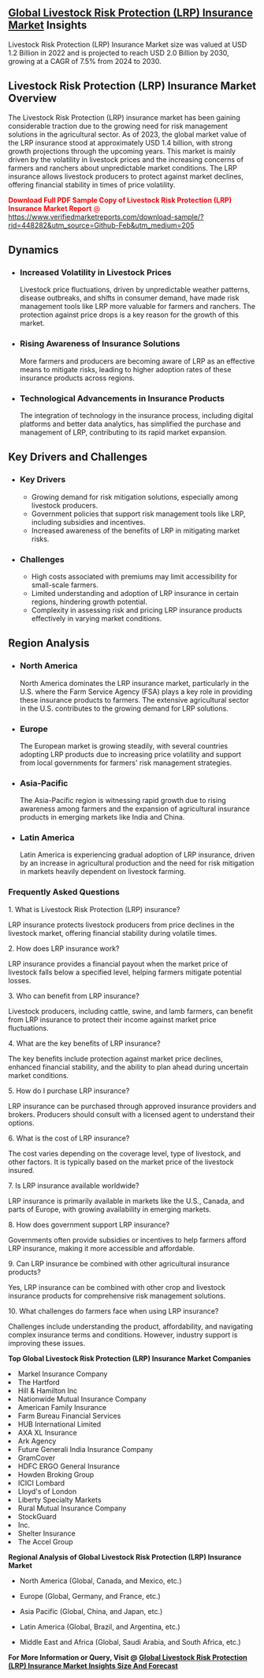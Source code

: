 <h2><a href="https://www.verifiedmarketreports.com/download-sample/?rid=448282&amp;utm_source=Github&amp;utm_medium=205" target="_blank">Global Livestock Risk Protection (LRP) Insurance Market</a> Insights</h2><p>Livestock Risk Protection (LRP) Insurance Market size was valued at USD 1.2 Billion in 2022 and is projected to reach USD 2.0 Billion by 2030, growing at a CAGR of 7.5% from 2024 to 2030.</p><p> <h2>Livestock Risk Protection (LRP) Insurance Market Overview</h2> <p>The Livestock Risk Protection (LRP) insurance market has been gaining considerable traction due to the growing need for risk management solutions in the agricultural sector. As of 2023, the global market value of the LRP insurance stood at approximately USD 1.4 billion, with strong growth projections through the upcoming years. This market is mainly driven by the volatility in livestock prices and the increasing concerns of farmers and ranchers about unpredictable market conditions. The LRP insurance allows livestock producers to protect against market declines, offering financial stability in times of price volatility.</p> <p><p><span class=""><span style="color: #ff0000;"><strong>Download Full PDF Sample Copy of Livestock Risk Protection (LRP) Insurance Market Report</strong> @ </span><a href="https://www.verifiedmarketreports.com/download-sample/?rid=448282&amp;utm_source=Github-Feb&amp;utm_medium=205" target="_blank">https://www.verifiedmarketreports.com/download-sample/?rid=448282&amp;utm_source=Github-Feb&amp;utm_medium=205</a></span></p></p> <h2>Dynamics</h2> <ul> <li><h3>Increased Volatility in Livestock Prices</h3> Livestock price fluctuations, driven by unpredictable weather patterns, disease outbreaks, and shifts in consumer demand, have made risk management tools like LRP more valuable for farmers and ranchers. The protection against price drops is a key reason for the growth of this market.</li> <li><h3>Rising Awareness of Insurance Solutions</h3> More farmers and producers are becoming aware of LRP as an effective means to mitigate risks, leading to higher adoption rates of these insurance products across regions.</li> <li><h3>Technological Advancements in Insurance Products</h3> The integration of technology in the insurance process, including digital platforms and better data analytics, has simplified the purchase and management of LRP, contributing to its rapid market expansion.</li> </ul> <h2>Key Drivers and Challenges</h2> <ul> <li><h3>Key Drivers</h3> <ul> <li>Growing demand for risk mitigation solutions, especially among livestock producers.</li> <li>Government policies that support risk management tools like LRP, including subsidies and incentives.</li> <li>Increased awareness of the benefits of LRP in mitigating market risks.</li> </ul> </li> <li><h3>Challenges</h3> <ul> <li>High costs associated with premiums may limit accessibility for small-scale farmers.</li> <li>Limited understanding and adoption of LRP insurance in certain regions, hindering growth potential.</li> <li>Complexity in assessing risk and pricing LRP insurance products effectively in varying market conditions.</li> </ul> </li> </ul> <h2>Region Analysis</h2> <ul> <li><h3>North America</h3> North America dominates the LRP insurance market, particularly in the U.S. where the Farm Service Agency (FSA) plays a key role in providing these insurance products to farmers. The extensive agricultural sector in the U.S. contributes to the growing demand for LRP solutions.</li> <li><h3>Europe</h3> The European market is growing steadily, with several countries adopting LRP products due to increasing price volatility and support from local governments for farmers' risk management strategies.</li> <li><h3>Asia-Pacific</h3> The Asia-Pacific region is witnessing rapid growth due to rising awareness among farmers and the expansion of agricultural insurance products in emerging markets like India and China.</li> <li><h3>Latin America</h3> Latin America is experiencing gradual adoption of LRP insurance, driven by an increase in agricultural production and the need for risk mitigation in markets heavily dependent on livestock farming.</li> </ul> <h3>Frequently Asked Questions</h3> <p>1. What is Livestock Risk Protection (LRP) insurance?</p> <p>LRP insurance protects livestock producers from price declines in the livestock market, offering financial stability during volatile times.</p> <p>2. How does LRP insurance work?</p> <p>LRP insurance provides a financial payout when the market price of livestock falls below a specified level, helping farmers mitigate potential losses.</p> <p>3. Who can benefit from LRP insurance?</p> <p>Livestock producers, including cattle, swine, and lamb farmers, can benefit from LRP insurance to protect their income against market price fluctuations.</p> <p>4. What are the key benefits of LRP insurance?</p> <p>The key benefits include protection against market price declines, enhanced financial stability, and the ability to plan ahead during uncertain market conditions.</p> <p>5. How do I purchase LRP insurance?</p> <p>LRP insurance can be purchased through approved insurance providers and brokers. Producers should consult with a licensed agent to understand their options.</p> <p>6. What is the cost of LRP insurance?</p> <p>The cost varies depending on the coverage level, type of livestock, and other factors. It is typically based on the market price of the livestock insured.</p> <p>7. Is LRP insurance available worldwide?</p> <p>LRP insurance is primarily available in markets like the U.S., Canada, and parts of Europe, with growing availability in emerging markets.</p> <p>8. How does government support LRP insurance?</p> <p>Governments often provide subsidies or incentives to help farmers afford LRP insurance, making it more accessible and affordable.</p> <p>9. Can LRP insurance be combined with other agricultural insurance products?</p> <p>Yes, LRP insurance can be combined with other crop and livestock insurance products for comprehensive risk management solutions.</p> <p>10. What challenges do farmers face when using LRP insurance?</p> <p>Challenges include understanding the product, affordability, and navigating complex insurance terms and conditions. However, industry support is improving these issues.</p> </p><p><strong>Top Global Livestock Risk Protection (LRP) Insurance Market Companies</strong></p><div data-test-id=""><p><li>Markel Insurance Company</li><li> The Hartford</li><li> Hill & Hamilton Inc</li><li> Nationwide Mutual Insurance Company</li><li> American Family Insurance</li><li> Farm Bureau Financial Services</li><li> HUB International Limited</li><li> AXA XL Insurance</li><li> Ark Agency</li><li> Future Generali India Insurance Company</li><li> GramCover</li><li> HDFC ERGO General Insurance</li><li> Howden Broking Group</li><li> ICICI Lombard</li><li> Lloyd's of London</li><li> Liberty Specialty Markets</li><li> Rural Mutual Insurance Company</li><li> StockGuard</li><li> Inc.</li><li> Shelter Insurance</li><li> The Accel Group</li></p><div><strong>Regional Analysis of&nbsp;Global Livestock Risk Protection (LRP) Insurance Market</strong></div><ul><li dir="ltr"><p dir="ltr">North America&nbsp;(Global, Canada, and Mexico, etc.)</p></li><li dir="ltr"><p dir="ltr">Europe (Global, Germany, and France, etc.)</p></li><li dir="ltr"><p dir="ltr">Asia Pacific&nbsp;(Global, China, and Japan, etc.)</p></li><li dir="ltr"><p dir="ltr">Latin America&nbsp;(Global, Brazil, and Argentina, etc.)</p></li><li dir="ltr">Middle East and Africa&nbsp;(Global, Saudi Arabia, and South Africa, etc.)</li></ul><p><strong>For More Information or Query, Visit @&nbsp;</strong><strong><a href="https://www.verifiedmarketreports.com/product/livestock-risk-protection-lrp-insurance-market/?utm_source=Github&amp;utm_medium=205" target="_blank">Global Livestock Risk Protection (LRP) Insurance Market Insights Size And Forecast</a></strong></p></div>
